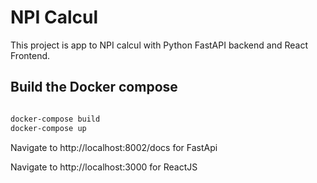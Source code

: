 
# NPI Calcul
This project is  app to NPI calcul with Python FastAPI backend and React Frontend.

## Build the Docker compose
```bash

docker-compose build
docker-compose up

```

Navigate to  http://localhost:8002/docs  for FastApi

Navigate to http://localhost:3000  for ReactJS

